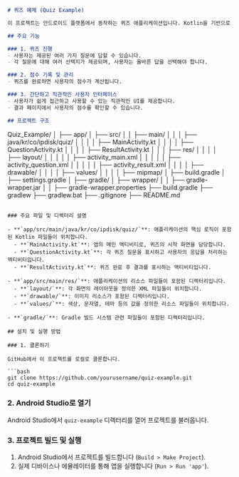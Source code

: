 ```markdown
# 퀴즈 예제 (Quiz Example)

이 프로젝트는 안드로이드 플랫폼에서 동작하는 퀴즈 애플리케이션입니다. Kotlin을 기반으로 개발되었으며, 사용자는 다양한 질문에 답하면서 자신의 지식을 테스트하고, 맟춘 문제수를 확인할 수 있습니다.

## 주요 기능

### 1. 퀴즈 진행
- 사용자는 제공된 여러 가지 질문에 답할 수 있습니다.
- 각 질문에 대해 여러 선택지가 제공되며, 사용자는 올바른 답을 선택해야 합니다.

### 2. 점수 기록 및 관리
- 퀴즈를 완료하면 사용자의 점수가 계산됩니다.

### 3. 간단하고 직관적인 사용자 인터페이스
- 사용자가 쉽게 접근하고 사용할 수 있는 직관적인 UI를 제공합니다.
- 결과 페이지에서 사용자의 점수를 확인할 수 있습니다.

## 프로젝트 구조

```
Quiz_Example/
│
├── app/
│   ├── src/
│   │   ├── main/
│   │   │   ├── java/kr/co/ipdisk/quiz/
│   │   │   │   ├── MainActivity.kt
│   │   │   │   ├── QuestionActivity.kt
│   │   │   │   ├── ResultActivity.kt
│   │   │   ├── res/
│   │   │   │   ├── layout/
│   │   │   │   │   ├── activity_main.xml
│   │   │   │   │   ├── activity_question.xml
│   │   │   │   │   ├── activity_result.xml
│   │   │   │   ├── drawable/
│   │   │   │   ├── values/
│   │   │   │   ├── mipmap/
│   ├── build.gradle
│   ├── settings.gradle
│
├── gradle/
│   ├── wrapper/
│   │   ├── gradle-wrapper.jar
│   │   ├── gradle-wrapper.properties
├── build.gradle
├── gradlew
├── gradlew.bat
├── .gitignore
├── README.md
```

### 주요 파일 및 디렉터리 설명

- **`app/src/main/java/kr/co/ipdisk/quiz/`**: 애플리케이션의 핵심 로직이 포함된 Kotlin 파일들이 위치합니다.
  - **`MainActivity.kt`**: 앱의 메인 액티비티로, 퀴즈의 시작 화면을 담당합니다.
  - **`QuestionActivity.kt`**: 각 퀴즈 질문을 표시하고 사용자의 응답을 처리하는 액티비티입니다.
  - **`ResultActivity.kt`**: 퀴즈 완료 후 결과를 표시하는 액티비티입니다.

- **`app/src/main/res/`**: 애플리케이션의 리소스 파일들이 포함된 디렉터리입니다.
  - **`layout/`**: 각 화면의 레이아웃을 정의한 XML 파일들이 위치합니다.
  - **`drawable/`**: 이미지 리소스가 포함된 디렉터리입니다.
  - **`values/`**: 색상, 문자열, 테마 등의 값을 정의한 리소스 파일들이 위치합니다.

- **`gradle/`**: Gradle 빌드 시스템 관련 파일들이 포함된 디렉터리입니다.

## 설치 및 실행 방법

### 1. 클론하기

GitHub에서 이 프로젝트를 로컬로 클론합니다.

```bash
git clone https://github.com/yourusername/quiz-example.git
cd quiz-example
```

### 2. Android Studio로 열기

Android Studio에서 `quiz-example` 디렉터리를 열어 프로젝트를 불러옵니다.

### 3. 프로젝트 빌드 및 실행

1. Android Studio에서 프로젝트를 빌드합니다 (`Build > Make Project`).
2. 실제 디바이스나 에뮬레이터를 통해 앱을 실행합니다 (`Run > Run 'app'`).
